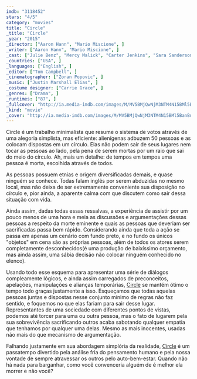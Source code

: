 ```yaml
---
imdb: "3118452"
stars: "4/5"
category: "movies"
title: "Circle"
_title: "Circle"
_year: "2015"
_director: ["Aaron Hann", "Mario Miscione", ]
_writer: ["Aaron Hann", "Mario Miscione", ]
_cast: ["Julie Benz", "Mercy Malick", "Carter Jenkins", "Sara Sanderson", "Lisa Pelikan", "Lawrence Kao", "Cesar Garcia", "Michael Nardelli", "Jordi Vilasuso", ]
_countries: ["USA", ]
_languages: ["English", ]
_editor: ["Tom Campbell", ]
_cinematographer: ["Zoran Popovic", ]
_music: ["Justin Marshall Elias", ]
_costume designer: ["Carrie Grace", ]
_genres: ["Drama", ]
_runtimes: ["87", ]
_fullcover: "http://ia.media-imdb.com/images/M/MV5BMjQwNjM3NTM4N15BMl5BanBnXkFtZTgwNDU4NDE3NDE@.jpg"
_kind: "movie"
_cover: "http://ia.media-imdb.com/images/M/MV5BMjQwNjM3NTM4N15BMl5BanBnXkFtZTgwNDU4NDE3NDE@._V1._SX94_SY140_.jpg"
---
```

Circle é um trabalho minimalista que resume o sistema de votos através de uma alegoria simplista, mas eficiente: alienígenas adbuzem 50 pessoas e as colocam dispostas em um círculo. Elas não podem sair de seus lugares nem tocar as pessoas ao lado, pela pena de serem mortas por um raio que sai do meio do círculo. Ah, mais um detalhe: de tempos em tempos uma pessoa é morta, escolhida através de todos.

As pessoas possuem etnias e origem diversificadas demais, e quase ninguém se conhece. Todas falam inglês por serem abduzidas no mesmo local, mas não deixa de ser extremamente conveniente sua disposição no círculo e, pior ainda, a aparente calma com que discutem como sair dessa situação com vida.

Ainda assim, dadas todas essas ressalvas, a experiência de assistir por um pouco menos de uma hora e meia as discussões e argumentações dessas pessoas a respeito da morte eminente e quais as pessoas que deveriam ser sacrificadas passa bem rápido. Considerando ainda que toda a ação se passa em apenas um cenário com fundo preto, e no fundo os únicos "objetos" em cena são as próprias pessoas, além de todos os atores serem completamente desconhecidos(é uma produção de baixíssimo orçamento, mas ainda assim, uma sábia decisão não colocar ninguém conhecido no elenco).

Usando todo esse esquema para apresentar uma série de diálogos compleamente lógicos, e ainda assim carregados de preconceitos, apelações, manipulações e alianças temporárias, [Circle](/circle) se mantém ótimo o tempo todo graças justamente a isso. Esqueçamos que todas aquelas pessoas juntas e dispostas nesse conjunto mínimo de regras não faz sentido, e foquemos no que elas fariam para sair desse lugar. Representantes de uma sociedade com diferentes pontos de vistas, podemos até torcer para uma ou outra pessoa, mas o fato de lugarem pela sua sobrevivência sacrificando outros acaba sabotando qualquer empatia que tenhamos por qualquer uma delas. Mesmo as mais inocentes, usadas não mais do que mecanismo de argumentação.

Falhando justamente em sua abordagem simplória da realidade, [Circle](/circle) é um passatempo divertido pela análise fria do pensamento humano e pela nossa vontade de sempre atravessar os outros pelo auto-bem-estar. Quando não há nada para barganhar, como você convenceria alguém de é melhor ela morrer e não você?
